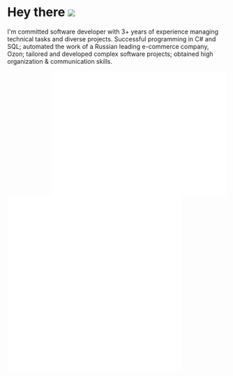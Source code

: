 <h1>
  Hey there
  <img src="https://media.giphy.com/media/hvRJCLFzcasrR4ia7z/giphy.gif" width="30px"/>
</h1>

I'm committed software developer with 3+ years of experience managing technical tasks and diverse projects. Successful programming in C# and SQL; automated the work of a Russian leading e-commerce company, Ozon; tailored and developed complex software projects; obtained high organization & communication skills.

<img align="right" src="/metrics.plugin.leetcode.svg" alt="Metrics" width="400">
<img align="left" src="/general.svg" alt="Metrics" width="400">

